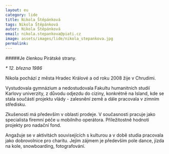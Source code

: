 ```yaml
---
layout: eu
category: lide
title: Nikola Štěpánková
tags: Nikola Štěpánková
autor: Nikola Štěpánková
email: nikola.stepankova@piati.cz
image: assets/images/lide/nikola_stepankova.jpg
permalink: 
---
```


#####Je členkou Pirátské strany.

_* 12. března 1986_

Nikola pochází z města Hradec Králové a od roku 2008 žije v Chrudimi.

Vystudovala gymnázium a nedostudovala Fakultu humanitních studií Karlovy univerzity, z důvodu odjezdu do ciziny, konkrétně na Island, kde se stala součástí projektu vlády - zalesnění země a dále pracovala v zimním středisku.

Zkušenosti má především v oblasti prodeje. V současnosti pracuje jako specialista firemní péče u mobilního operátora. Příležitostně hodnotí projekty pro nadační fond.

Angažuje se v aktivitách souvisejících s kulturou a v době studia pracovala jako dobrovolnice pro charitu. Jejím zájmem je především pole dance, jízda na kole, snowboarding, fotografování. 
